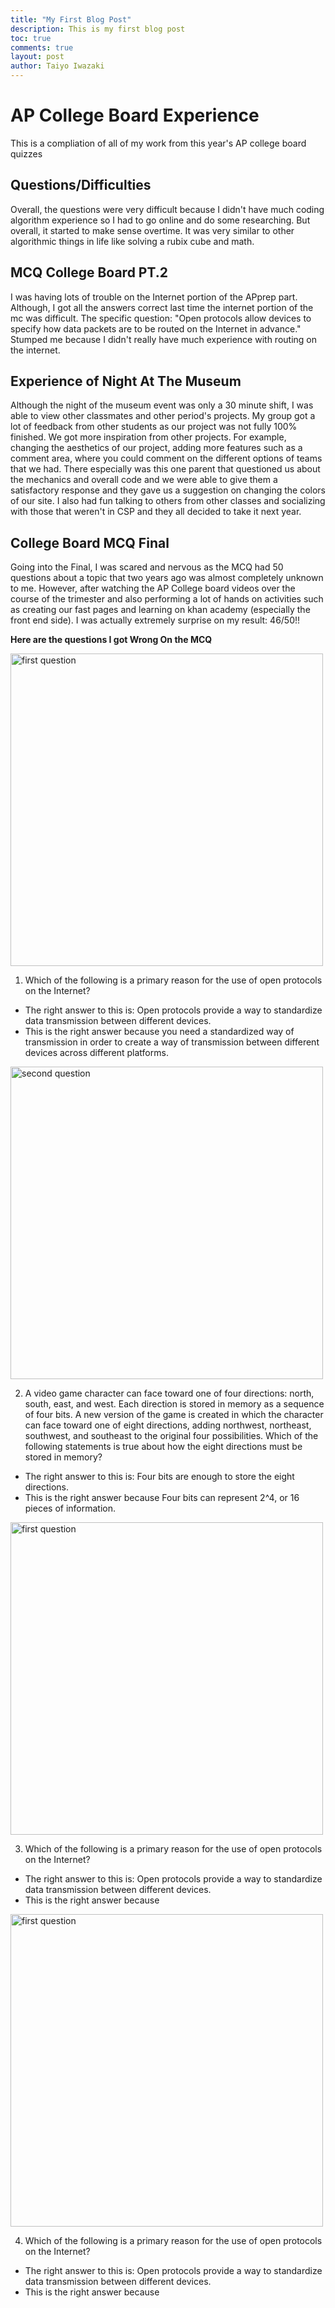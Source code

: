 ```yaml
---
title: "My First Blog Post"
description: This is my first blog post
toc: true
comments: true
layout: post
author: Taiyo Iwazaki
---
```


# AP College Board Experience
This is a compliation of all of my work from this year's AP college board quizzes

## Questions/Difficulties
Overall, the questions were very difficult because I didn't have much coding algorithm experience so I had to go online and do some researching. But overall, it started to make sense overtime. It was very similar to other algorithmic things in life like solving a rubix cube and math.

## MCQ College Board PT.2
I was having lots of trouble on the Internet portion of the APprep part. Although, I got all the answers correct last time the internet portion of the mc was difficult. The specific question: "Open protocols allow devices to specify how data packets are to be routed on the Internet in advance." Stumped me because I didn't really have much experience with routing on the internet.

## Experience of Night At The Museum
Although the night of the museum event was only a 30 minute shift, I was able to view other classmates and other period's projects. My group got a lot of feedback from other students as our project was not fully 100% finished. We got more inspiration from other projects. For example, changing the aesthetics of our project, adding more features such as a comment area, where you could comment on the different options of teams that we had. There especially was this one parent that questioned us about the mechanics and overall code and we were able to give them a satisfactory response and they gave us a suggestion on changing the colors of our site. I also had fun talking to others from other classes and socializing with those that weren't in CSP and they all decided to take it next year.

## College Board MCQ Final
Going into the Final, I was scared and nervous as the MCQ had 50 questions about a topic that two years ago was almost completely unknown to me. However, after watching the AP College board videos over the course of the trimester and also performing a lot of hands on activities such as creating our fast pages and learning on khan academy (especially the front end side). I was actually extremely surprise on my result: 46/50!! 

**Here are the questions I got Wrong On the MCQ**

<!--- This is the first question--->

<img src = "https://user-images.githubusercontent.com/111478625/200662869-6c529e2b-01cc-42c1-809f-3f2097848409.png" alt = "first question" width = 500>

1. Which of the following is a primary reason for the use of open protocols on the Internet?
- The right answer to this is: Open protocols provide a way to standardize data transmission between different devices.
- This is the right answer because you need a standardized way of transmission in order to create a way of transmission between different devices across different platforms.

<!--- This is the second question--->

<img src = "https://user-images.githubusercontent.com/111478625/200665666-34c83292-4c10-44b2-8c3f-c29208b5bd2d.png" alt = "second question" width = 500>

2. A video game character can face toward one of four directions: north, south, east, and west. Each direction is stored in memory as a sequence of four bits. A new version of the game is created in which the character can face toward one of eight directions, adding northwest, northeast, southwest, and southeast to the original four possibilities. Which of the following statements is true about how the eight directions must be stored in memory?
- The right answer to this is: Four bits are enough to store the eight directions.
- This is the right answer because Four bits can represent 2^4, or 16 pieces of information.

<!--- This is the third question--->

<img src = "https://user-images.githubusercontent.com/111478625/200662869-6c529e2b-01cc-42c1-809f-3f2097848409.png" alt = "first question" width = 500>

3. Which of the following is a primary reason for the use of open protocols on the Internet?
- The right answer to this is: Open protocols provide a way to standardize data transmission between different devices.
- This is the right answer because 

<!--- This is the fourth question--->

<img src = "https://user-images.githubusercontent.com/111478625/200662869-6c529e2b-01cc-42c1-809f-3f2097848409.png" alt = "first question" width = 500>

4. Which of the following is a primary reason for the use of open protocols on the Internet?
- The right answer to this is: Open protocols provide a way to standardize data transmission between different devices.
- This is the right answer because 